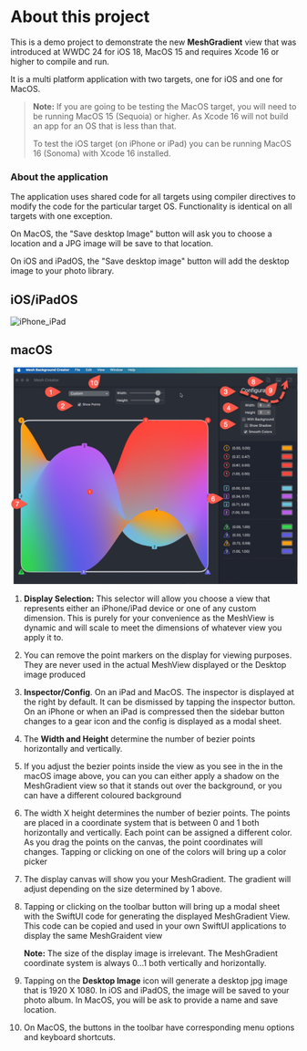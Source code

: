 #  About this project

This is a demo project to demonstrate the new **MeshGradient** view that was introduced at WWDC 24 for iOS 18, MacOS 15 and requires Xcode 16 or higher to compile and run.

It is a multi platform application with two targets, one for iOS and one for MacOS.

> **Note:** If you are going to be testing the MacOS target, you will need to be running MacOS 15 (Sequoia) or higher.  As Xcode 16 will not build an app for an OS that is less than that.  
>
> To test the iOS target (on iPhone or iPad) you can be running MacOS 16 (Sonoma) with Xcode 16 installed.

### About the application

The application uses shared code for all targets using compiler directives to modify the code for the particular target OS.  Functionality is identical on all targets with one exception.

On MacOS, the "Save desktop Image" button will ask you to choose a location and a JPG image will be save to that location.

On iOS and iPadOS, the "Save desktop image" button will add the desktop image to your photo library.

## iOS/iPadOS

![iPhone_iPad](Images/iPhone_iPad.png)

## macOS

![MacOS](Images/MacOS.jpeg)

1. **Display Selection:** This selector will allow you choose a view that represents either an iPhone/iPad device or one of any custom dimension.  This is purely for your convenience as the MeshView is dynamic and will scale to meet the dimensions of whatever view you apply it to.

2. You can remove the point markers on the display for viewing purposes.  They are never used in the actual MeshView displayed or the Desktop image produced

3. **Inspector/Config**.  On an iPad and MacOS. The inspector is displayed at the right by default.  It can be dismissed by tapping the inspector button.  On an iPhone or when an iPad is compressed then the sidebar button changes to a gear icon and the config is displayed as a modal sheet.

4. The **Width and Height** determine the number of bezier points horizontally and vertically.

5. If you adjust the bezier points inside the view as you see in the in the macOS image above, you can you can either apply a shadow on the MeshGradient view so that it stands out over the background, or you can have a different coloured background

6. The width X height determines the number of bezier points.  The points are placed in a coordinate system that is between 0 and 1 both horizontally and vertically.  Each point can be assigned a different color.  As you drag the points on the canvas, the point coordinates will changes.  Tapping or clicking on one of the colors will bring up a color picker

7. The display canvas will show you your MeshGradient. The gradient will adjust depending on the size determined by 1 above.

8. Tapping or clicking on the toolbar button will bring up a modal sheet with the SwiftUI code for generating the displayed MeshGradient View.  This code can be copied and used in your own SwiftUI applications to display the same MeshGraident view

   **Note:** The size of the display image is irrelevant.  The MeshGradient coordinate system is always 0...1 both vertically and horizontally.

9. Tapping on the **Desktop Image** icon will generate a desktop jpg image that is 1920 X 1080.  In iOS and iPadOS, the image will be saved to your photo album.  In MacOS, you will be ask to provide a name and save location.

10. On MacOS, the buttons in the toolbar have corresponding menu options and keyboard shortcuts.
